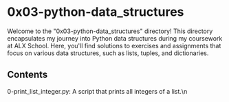 # 0x03-python-data_structures

Welcome to the "0x03-python-data_structures" directory! This directory encapsulates my journey into Python data structures during my coursework at ALX School. Here, you'll find solutions to exercises and assignments that focus on various data structures, such as lists, tuples, and dictionaries.

## Contents

0-print_list_integer.py: A script that prints all integers of a list.\n
